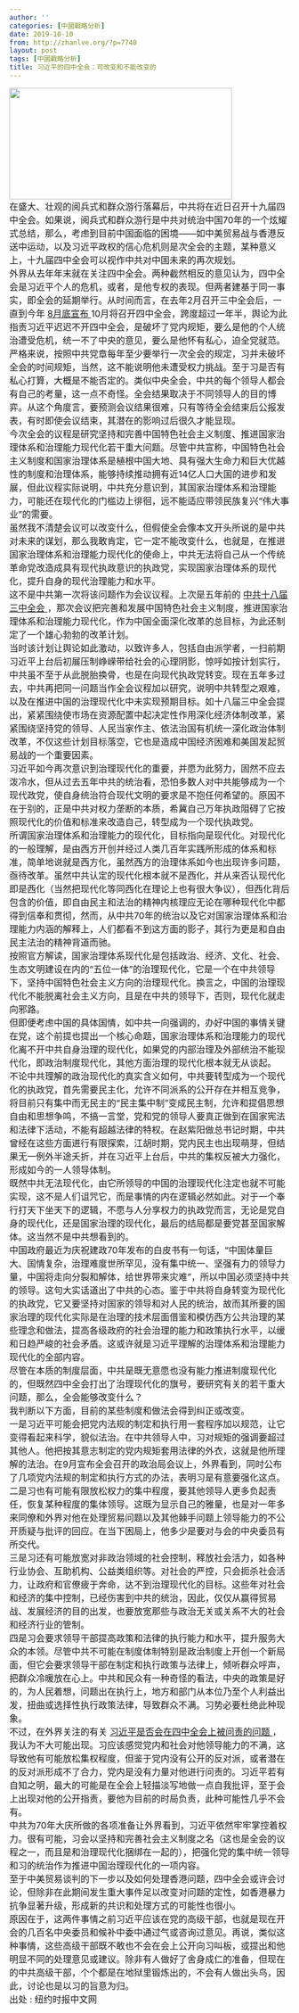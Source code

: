 ```yaml
---
author: ''
categories: [中國戰略分析]
date: 2019-10-10
from: http://zhanlve.org/?p=7740
layout: post
tags: [中國戰略分析]
title: 习近平的四中全会：可改变和不能改变的
---
```


<div id="entry">
<div class="at-above-post addthis_tool" data-url="http://zhanlve.org/?p=7740">
</div>
<div>
</div>
<div>
<img alt="" class="aligncenter wp-image-7626 size-full" height="200" sizes="(max-width: 400px) 100vw, 400px" src="http://zhanlve.org/wp-content/uploads/2019/09/1567384173436.jpg" srcset="http://zhanlve.org/wp-content/uploads/2019/09/1567384173436.jpg 400w, http://zhanlve.org/wp-content/uploads/2019/09/1567384173436-300x150.jpg 300w" width="400"/>
</div>
<div>
</div>
<div>
</div>
<div>
</div>
<div class="article-paragraph">
<span style="font-size: 12pt;">
   在盛大、壮观的阅兵式和群众游行落幕后，中共将在近日召开十九届四中全会。如果说，阅兵式和群众游行是中共对统治中国70年的一个炫耀式总结，那么，考虑到目前中国面临的困境——如中美贸易战与香港反送中运动，以及习近平政权的信心危机则是次全会的主题，某种意义上，十九届四中全会可以视作中共对中国未来的再次规划。
  </span>
</div>
<div>
</div>
<div>
</div>
<div class="article-paragraph">
<span style="font-size: 12pt;">
   外界从去年年末就在关注四中全会。两种截然相反的意见认为，四中全会是习近平个人的危机，或者，是他专权的表现。但两者建基于同一事实，即全会的延期举行。从时间而言，在去年2月召开三中全会后，一直到今年
   <a href="http://www.xinhuanet.com/politics/2019-08/30/c_1124942991.htm" rel="nofollow noopener" target="_blank">
    8月底宣布
   </a>
   10月将召开四中全会，跨度超过一年半，舆论为此指责习近平迟迟不开四中全会，是破坏了党内规矩，要么是他的个人统治遭受危机，统一不了中央的意见，要么是他怀有私心，迫全党就范。
  </span>
</div>
<div>
</div>
<div>
</div>
<div class="article-paragraph">
<span style="font-size: 12pt;">
   严格来说，按照中共党章每年至少要举行一次全会的规定，习并未破坏全会的时间规矩，当然，这不能说明他未遭受权力挑战。至于习是否有私心打算，大概是不能否定的。类似中央全会，中共的每个领导人都会有自己的考量，这一点不奇怪。全会结果取决于不同领导人的目的博弈。从这个角度言，要预测会议结果很难，只有等待全会结束后公报发表，有时即使会议结束，其潜在的影响过后很久才能显现。
  </span>
</div>
<div>
</div>
<div>
</div>
<div class="article-paragraph">
<span style="font-size: 12pt;">
   今次全会的议程是研究坚持和完善中国特色社会主义制度、推进国家治理体系和治理能力现代化若干重大问题。尽管中共宣称，中国特色社会主义制度和国家治理体系是植根中国大地、具有强大生命力和巨大优越性的制度和治理体系，能够持续推动拥有近14亿人口大国的进步和发展，但此议程实际说明，中共充分意识到，其国家治理体系和治理能力，可能还在现代化的门槛边上徘徊，远不能适应带领民族复兴“伟大事业”的需要。
  </span>
</div>
<div>
</div>
<div>
<div>
</div>
<div class="article-paragraph">
<span style="font-size: 12pt;">
    虽然我不清楚会议可以改变什么，但假使全会像本文开头所说的是中共对未来的谋划，那么我敢肯定，它一定不能改变什么，也就是，在推进国家治理体系和治理能力现代化的使命上，中共无法将自己从一个传统革命党改造成具有现代执政意识的执政党，实现国家治理体系的现代化，提升自身的现代治理能力和水平。
   </span>
</div>
<div>
</div>
<div>
</div>
<div class="article-paragraph">
<span style="font-size: 12pt;">
    这不是中共第一次将该问题作为会议议程。上次是五年前的
    <a href="https://cn.nytimes.com/china/20131113/c13plenum/" rel="nofollow noopener" target="_blank">
     中共十八届三中全会
    </a>
    ，那次会议把完善和发展中国特色社会主义制度，推进国家治理体系和治理能力现代化，作为中国全面深化改革的总目标，为此还制定了一个雄心勃勃的改革计划。
   </span>
</div>
<div>
</div>
<div>
</div>
<div class="article-paragraph">
<span style="font-size: 12pt;">
    当时该计划让舆论如此激动，以致许多人，包括自由派学者，一扫前期习近平上台后初展压制峥嵘带给社会的心理阴影，惊呼如按计划实行，中共虽不至于从此脱胎换骨，也是在向现代执政党转变。现在五年多过去，中共再把同一问题当作全会议程加以研究，说明中共转型之艰难，以及在推进中国的治理现代化中未实现预期目标。如十八届三中全会提出，紧紧围绕使市场在资源配置中起决定性作用深化经济体制改革，紧紧围绕坚持党的领导、人民当家作主、依法治国有机统一深化政治体制改革，不仅这些计划目标落空，它也是造成中国经济困难和美国发起贸易战的一个重要因素。
   </span>
</div>
<div>
</div>
<div>
</div>
<div class="article-paragraph">
<span style="font-size: 12pt;">
    习近平如今再次意识到治理现代化的重要，并愿为此努力，固然不应去泼冷水，但从过去五年中共的统治看，恐怕多数人对中共能够成为一个现代政党，使自身统治符合现代文明的要求是不抱任何希望的。原因不在于别的，正是中共对权力垄断的本质，希冀自己万年执政阻碍了它按照现代化的价值和标准来改造自己，转型成为一个现代执政党。
   </span>
</div>
<div>
</div>
<div>
</div>
<div class="article-paragraph">
<span style="font-size: 12pt;">
    所谓国家治理体系和治理能力的现代化，目标指向是现代化。对现代化的一般理解，是由西方开创并经过人类几百年实践所形成的体系和标准，简单地说就是西方化，虽然西方的治理体系如今也出现许多问题，亟待改革。虽然中共认定的现代化根本就不是西化，并从来否认现代化即是西化（当然把现代化等同西化在理论上也有很大争议），但西化背后包含的价值，即自由民主和法治的精神内核理应无论在哪种现代化中都得到信奉和贯彻，然而，从中共70年的统治以及它对国家治理体系和治理能力内涵的解释上，人们都看不到这方面的影子，其行为更是和自由民主法治的精神背道而驰。
   </span>
</div>
<div>
</div>
<div>
</div>
<div class="article-paragraph">
<span style="font-size: 12pt;">
    按照官方解读，国家治理体系现代化是包括政治、经济、文化、社会、生态文明建设在内的“五位一体”的治理现代化，它是一个在中共领导下，坚持中国特色社会主义方向的治理现代化。换言之，中国的治理现代化不能脱离社会主义方向，且是在中共的领导下，否则，现代化就走向邪路。
   </span>
</div>
<div class="article-paragraph">
<span style="font-size: 12pt;">
    但即便考虑中国的具体国情，如中共一向强调的，办好中国的事情关键在党，这个前提也提出一个核心命题，国家治理体系和治理能力的现代化离不开中共自身治理的现代化，如果党的内部治理及外部统治不能现代化，即政治制度现代化，其他方面治理的现代化根本就无从谈起。
   </span>
</div>
</div>
<div>
</div>
<div>
<div>
</div>
<div class="article-paragraph">
<span style="font-size: 12pt;">
    不论中共理解的政治现代化的真实含义如何，中共要转型成为一个现代化的执政党，首先需要民主化，允许不同派系的公开存在并相互竞争，将目前只有集中而无民主的“民主集中制”变成民主制，允许和提倡思想自由和思想争鸣，不搞一言堂，党和党的领导人要真正做到在国家宪法和法律下活动，不能有超越法律的特权。在赵紫阳做总书记时期，中共曾经在这些方面进行有限探索，江胡时期，党内民主也出现萌芽，但结果无一例外半途夭折，并在习近平上台后，中共的集权反被大力强化，形成如今的一人领导体制。
   </span>
</div>
<div>
</div>
<div>
</div>
<div class="article-paragraph">
<span style="font-size: 12pt;">
    既然中共无法现代化，由它所领导的中国的治理现代化注定也就不可能实现，这不是人们诅咒它，而是事情的内在逻辑必然如此。对于一个奉行打天下坐天下的逻辑，不愿与人分享权力的执政党而言，无论是党自身的现代化，还是国家治理的现代化，最后的结局都是要党甚至国家解体。这当然不是中共想看到的。
   </span>
</div>
</div>
<div>
</div>
<div>
<div>
</div>
<div class="article-paragraph">
<span style="font-size: 12pt;">
    中国政府最近为庆祝建政70年发布的白皮书有一句话，“中国体量巨大、国情复杂，治理难度世所罕见，没有集中统一、坚强有力的领导力量，中国将走向分裂和解体，给世界带来灾难”，所以中国必须坚持中共的领导。这句大实话道出了中共的心态。鉴于中共将自身转变为现代化的执政党，它又要坚持对国家的领导和对人民的统治，故而其所要的国家治理的现代化实际是在治理的技术层面借鉴和模仿西方公共治理的某些理念和做法，提高各级政府的社会治理的能力和政策执行水平，以缓和日趋严峻的社会矛盾。这或许就是习近平理解的治理体系和治理能力现代化的全部内容。
   </span>
</div>
<div class="article-paragraph">
<span style="font-size: 12pt;">
    尽管在本质的制度层面，中共是既无意愿也没有能力推进制度现代化的，但既然四中全会打出了治理现代化的旗号，要研究有关的若干重大问题，那么，全会能够改变什么？
   </span>
</div>
<div class="article-paragraph">
<span style="font-size: 12pt;">
    我判断以下方面，目前的某些制度和做法会得到纠正或改变。
   </span>
</div>
<div>
</div>
<div>
</div>
<div class="article-paragraph">
<span style="font-size: 12pt;">
    一是习近平可能会把党内法规的制定和执行用一套程序加以规范，让它变得看起来科学，貌似法治。在中共领导人中，习对规矩的强调要超过其他人。他把按其意志制定的党内规矩套用法律的外衣，这就是他所理解的法治。在9月宣布全会召开的政治局会议上，外界看到，同时公布了几项党内法规的制定和执行方式的办法，表明习是有意要强化这点。
   </span>
</div>
<div>
</div>
<div>
</div>
<div class="article-paragraph">
<span style="font-size: 12pt;">
    二是习也有可能有限放松权力的集中程度，要其他领导人更多负起责任，恢复某种程度的集体领导。这既为显示自己的雅量，也是对一年多来同僚和外界对他在处理贸易问题以及其他棘手问题上领导能力的不公开质疑与批评的回应。在当下困局上，他多少是要对与会的中央委员有所交代。
   </span>
</div>
<div>
</div>
<div>
</div>
<div class="article-paragraph">
<span style="font-size: 12pt;">
    三是习还有可能放宽对非政治领域的社会控制，释放社会活力，如各种行业协会、互助机构、公益类组织等。对社会的严控，只会扼杀社会活力，让政府和官僚疲于奔命，达不到治理现代化的目标。这些年对社会和经济的集中控制，已经伤害到中共的统治，因此，仅仅从赢得贸易战、发展经济的目的出发，也要放宽那些与政治无关或关系不大的社会和经济行业的管制。
   </span>
</div>
</div>
<div>
</div>
<div>
<div>
</div>
<div class="article-paragraph">
<span style="font-size: 12pt;">
    四是习会要求领导干部提高政策和法律的执行能力和水平，提升服务大众的本领。尽管中共不可能在制度体制特别是政治制度上开创一个新局面，但它会要求领导干部在制定和执行政策与法律上，倾听群众呼声，把群众冷暖放在心上。中共和民众有一种奇怪的看法，中央的政策是好的，为人民着想，问题出在执行上，地方和部门从本位乃至个人利益出发，扭曲或选择性执行政策法律，导致群众不满。习势必要杜绝此种现象。
   </span>
</div>
<div>
</div>
<div>
</div>
<div class="article-paragraph">
<span style="font-size: 12pt;">
    不过，在外界关注的有关
    <a href="http://www.rfi.fr/cn/%E4%B8%AD%E5%9B%BD/20190909-%E5%9B%9B%E4%B8%AD%E5%85%A8%E4%BC%9A%E4%B9%A0%E8%BF%91%E5%B9%B3%E6%9C%89%E6%97%A0%E5%8F%AF%E8%83%BD%E8%A2%AB%E8%BF%BD%E8%B4%A3" rel="nofollow noopener" target="_blank">
     习近平是否会在四中全会上被问责的问题
    </a>
    ，我认为不大可能出现。习应该感觉党内和社会对他领导能力的不满，这导致他有可能放松集权程度，但鉴于党内没有公开的反对派，或者潜在的反对派形成不了合力，党内是没有力量对他进行问责的。习近平若有自知之明，最大的可能是在全会上轻描淡写地做一点自我批评，至于会上出现对他的公开指责，要他为目前的时局负责，此种可能性几乎不会有。
   </span>
</div>
</div>
<div>
</div>
<div>
</div>
<div>
<span style="font-size: 12pt;">
   中共为70年大庆所做的各项准备让外界看到，习近平依然牢牢掌控着权力。很有可能，习会以坚持和完善社会主义制度之名（这也是全会的议程之一，而且是和治理现代化捆绑在一起的），把强化党的集中统一领导和习的统治作为推进中国治理现代化的一项内容。
  </span>
</div>
<div>
</div>
<div>
<div>
</div>
<div class="article-paragraph">
<span style="font-size: 12pt;">
    至于中美贸易谈判的下一步以及如何处理香港问题，四中全会或许会讨论，但除非在此期间发生重大事件足以改变对问题的定性，如香港暴力抗争显著升级，形成新的共识和处理方式的可能性也很小。
   </span>
</div>
<div>
</div>
<div>
</div>
<div class="article-paragraph">
<span style="font-size: 12pt;">
    原因在于，这两件事情之前习近平应该在党的高级干部，也就是现在开会的几百名中央委员和候补中委中通过气或咨询过意见。再说，类似这种事情，这些高级干部既不敢也不会在会上公开向习叫板，或提出和他明显不同的处理意见或建议。除非有人做好了舍身成仁的准备，但现在的中共高级干部，个个都是在地狱里锻炼出的，不会有人做出头鸟，因此，讨论也是以习的旨意为归。
   </span>
</div>
</div>
<div>
</div>
<div>
</div>
<div>
</div>
<div>
<span style="font-size: 12pt;">
   出处 : 纽约时报中文网
  </span>
</div>
<div>
</div>
<div>
</div>
<!-- AddThis Advanced Settings above via filter on the_content -->
<!-- AddThis Advanced Settings below via filter on the_content -->
<!-- AddThis Advanced Settings generic via filter on the_content -->
<!-- AddThis Share Buttons above via filter on the_content -->
<!-- AddThis Share Buttons below via filter on the_content -->
<div class="at-below-post addthis_tool" data-url="http://zhanlve.org/?p=7740">
</div>
<!-- AddThis Share Buttons generic via filter on the_content -->
</div>

